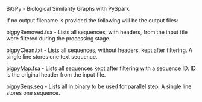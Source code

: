 BiGPy - Biological Similarity Graphs with PySpark.

If no output filename is provided the following will be the output files:

bigpyRemoved.fsa - Lists all sequences, with headers, from the input file were filtered during the processing stage.

bigpyClean.txt - Lists all sequences, without headers, kept after filtering. A single line stores one text sequence.

bigpyMap.fsa - Lists all sequences kept after filtering with a sequence ID. ID is the original header from the input file.

bigpySeqs.seq - Lists all in binary to be used for parallel step. A single line stores one sequence.